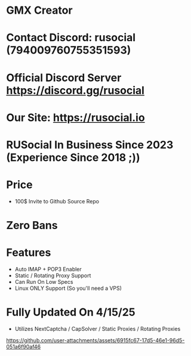 # GMX Creator

# Contact Discord: rusocial (794009760755351593)
# Official Discord Server https://discord.gg/rusocial
# Our Site: https://rusocial.io
# RUSocial In Business Since 2023 (Experience Since 2018 ;))

# Price
- 100$ Invite to Github Source Repo

# Zero Bans

# Features
- Auto IMAP + POP3 Enabler
- Static / Rotating Proxy Support
- Can Run On Low Specs
- Linux ONLY Support (So you'll need a VPS)

# Fully Updated On 4/15/25
- Utilizes NextCaptcha / CapSolver / Static Proxies / Rotating Proxies

https://github.com/user-attachments/assets/6915fc67-17d5-46e1-96d5-051a6f90af46
